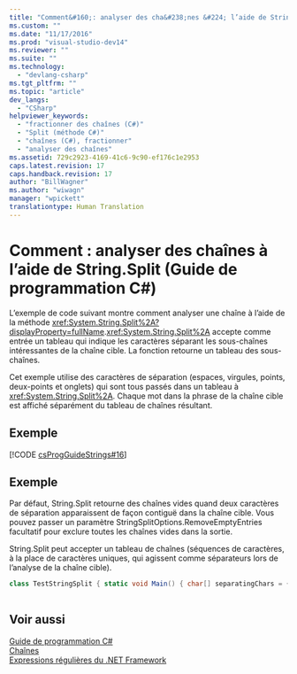 ```yaml
---
title: "Comment&#160;: analyser des cha&#238;nes &#224; l’aide de String.Split (Guide de programmation&#160;C#) | Microsoft Docs"
ms.custom: ""
ms.date: "11/17/2016"
ms.prod: "visual-studio-dev14"
ms.reviewer: ""
ms.suite: ""
ms.technology: 
  - "devlang-csharp"
ms.tgt_pltfrm: ""
ms.topic: "article"
dev_langs: 
  - "CSharp"
helpviewer_keywords: 
  - "fractionner des chaînes (C#)"
  - "Split (méthode C#)"
  - "chaînes (C#), fractionner"
  - "analyser des chaînes"
ms.assetid: 729c2923-4169-41c6-9c90-ef176c1e2953
caps.latest.revision: 17
caps.handback.revision: 17
author: "BillWagner"
ms.author: "wiwagn"
manager: "wpickett"
translationtype: Human Translation
---
```

# Comment&#160;: analyser des cha&#238;nes &#224; l’aide de String.Split (Guide de programmation&#160;C#)
L’exemple de code suivant montre comment analyser une chaîne à l’aide de la méthode <xref:System.String.Split%2A?displayProperty=fullName>.<xref:System.String.Split%2A> accepte comme entrée un tableau qui indique les caractères séparant les sous\-chaînes intéressantes de la chaîne cible.  La fonction retourne un tableau des sous\-chaînes.  
  
 Cet exemple utilise des caractères de séparation \(espaces, virgules, points, deux\-points et onglets\) qui sont tous passés dans un tableau à <xref:System.String.Split%2A>.  Chaque mot dans la phrase de la chaîne cible est affiché séparément du tableau de chaînes résultant.  
  
## Exemple  
 [!CODE [csProgGuideStrings#16](../CodeSnippet/VS_Snippets_VBCSharp/csProgGuideStrings#16)]  
  
## Exemple  
 Par défaut, String.Split retourne des chaînes vides quand deux caractères de séparation apparaissent de façon contiguë dans la chaîne cible.  Vous pouvez passer un paramètre StringSplitOptions.RemoveEmptyEntries facultatif pour exclure toutes les chaînes vides dans la sortie.  
  
 String.Split peut accepter un tableau de chaînes \(séquences de caractères, à la place de caractères uniques, qui agissent comme séparateurs lors de l’analyse de la chaîne cible\).  
  
```c#  
class TestStringSplit { static void Main() { char[] separatingChars = { "<<", "..." }; string text = "one<<two......three<four"; System.Console.WriteLine("Original text: '{0}'", text); string[] words = text.Split(separatingChars, System.StringSplitOptions.RemoveEmptyEntries ); System.Console.WriteLine("{0} substrings in text:", words.Length); foreach (string s in words) { System.Console.WriteLine(s); } // Keep the console window open in debug mode. System.Console.WriteLine("Press any key to exit."); System.Console.ReadKey(); } } /* Output: Original text: 'one<<two......three<four' 3 words in text: one two three<four */  
  
```  
  
## Voir aussi  
 [Guide de programmation C\#](../../../csharp/programming-guide/index.md)   
 [Chaînes](../../../csharp/programming-guide/strings/index.md)   
 [Expressions régulières du .NET Framework](../Topic/.NET%20Framework%20Regular%20Expressions.md)
